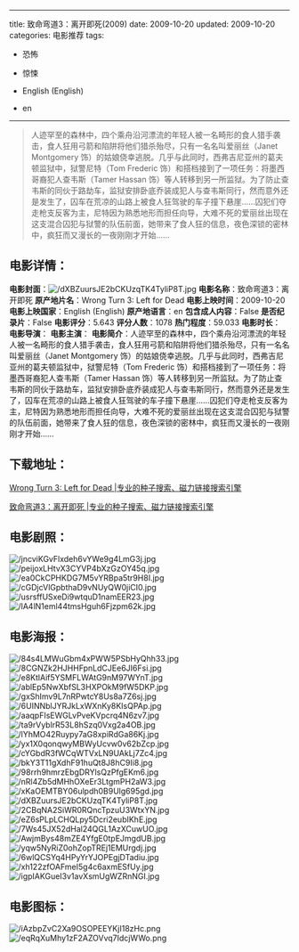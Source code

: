 
---
title: 致命弯道3：离开即死(2009)
date: 2009-10-20
updated: 2009-10-20
categories: 电影推荐
tags:
- 恐怖
- 惊悚

- English (English)
- en
---


> 人迹罕至的森林中，四个乘舟沿河漂流的年轻人被一名畸形的食人猎手袭击，食人狂用弓箭和陷阱将他们猎杀殆尽，只有一名名叫爱丽丝（Janet Montgomery 饰）的姑娘侥幸逃脱。几乎与此同时，西弗吉尼亚州的葛夫顿监狱中，狱警尼特（Tom Frederic 饰）和搭档接到了一项任务：将墨西哥裔犯人查韦斯（Tamer Hassan 饰）等人转移到另一所监狱。为了防止查韦斯的同伙于路劫车，监狱安排卧底乔装成犯人与查韦斯同行，然而意外还是发生了，囚车在荒凉的山路上被食人狂驾驶的车子撞下悬崖……囚犯们夺走枪支反客为主，尼特因为熟悉地形而担任向导，大难不死的爱丽丝出现在这支混合囚犯与狱警的队伍前面，她带来了食人狂的信息，夜色深锁的密林中，疯狂而又漫长的一夜刚刚才开始……

## **电影详情**：

**电影封面**：<img src="https://image.tmdb.org/t/p/w200/dXBZuursJE2bCKUzqTK4TyliP8T.jpg" alt="/dXBZuursJE2bCKUzqTK4TyliP8T.jpg" title="/dXBZuursJE2bCKUzqTK4TyliP8T.jpg">
**电影名称**：致命弯道3：离开即死
**原产地片名**：Wrong Turn 3: Left for Dead
**电影上映时间**：2009-10-20
**电影上映国家**：English (English)
**原产地语言**：en
**包含成人内容**：False
**是否纪录片**：False
**电影评分**：5.643
**评分人数**：1078
**热门程度**：59.033
**电影时长**：
**电影导演**：
**电影主演**：
**电影简介**：人迹罕至的森林中，四个乘舟沿河漂流的年轻人被一名畸形的食人猎手袭击，食人狂用弓箭和陷阱将他们猎杀殆尽，只有一名名叫爱丽丝（Janet Montgomery 饰）的姑娘侥幸逃脱。几乎与此同时，西弗吉尼亚州的葛夫顿监狱中，狱警尼特（Tom Frederic 饰）和搭档接到了一项任务：将墨西哥裔犯人查韦斯（Tamer Hassan 饰）等人转移到另一所监狱。为了防止查韦斯的同伙于路劫车，监狱安排卧底乔装成犯人与查韦斯同行，然而意外还是发生了，囚车在荒凉的山路上被食人狂驾驶的车子撞下悬崖……囚犯们夺走枪支反客为主，尼特因为熟悉地形而担任向导，大难不死的爱丽丝出现在这支混合囚犯与狱警的队伍前面，她带来了食人狂的信息，夜色深锁的密林中，疯狂而又漫长的一夜刚刚才开始……

## **下载地址**：
[Wrong Turn 3: Left for Dead |专业的种子搜索、磁力链接搜索引擎](https://movie.amd794.com:2083/?search=Wrong%20Turn%203%3A%20Left%20for%20Dead&ordering=&mode=match_phrase&page_size=10&page=1)

[致命弯道3：离开即死 |专业的种子搜索、磁力链接搜索引擎](https://movie.amd794.com:2083/?search=%E8%87%B4%E5%91%BD%E5%BC%AF%E9%81%933%EF%BC%9A%E7%A6%BB%E5%BC%80%E5%8D%B3%E6%AD%BB&ordering=&mode=match_phrase&page_size=10&page=1)
 

## **电影剧照**：
<img src="https://image.tmdb.org/t/p/original/jncviKGvFlxdeh6vYWe9g4LmG3j.jpg" alt="/jncviKGvFlxdeh6vYWe9g4LmG3j.jpg" title="/jncviKGvFlxdeh6vYWe9g4LmG3j.jpg"><img src="https://image.tmdb.org/t/p/original/peijoxLHtvX3CYVP4bXzGzOY45q.jpg" alt="/peijoxLHtvX3CYVP4bXzGzOY45q.jpg" title="/peijoxLHtvX3CYVP4bXzGzOY45q.jpg"><img src="https://image.tmdb.org/t/p/original/ea0CkCPHKDG7M5vYRBpa5tr9H8I.jpg" alt="/ea0CkCPHKDG7M5vYRBpa5tr9H8I.jpg" title="/ea0CkCPHKDG7M5vYRBpa5tr9H8I.jpg"><img src="https://image.tmdb.org/t/p/original/cGDjcVlGpbthaD9vNUyQW0jiCI0.jpg" alt="/cGDjcVlGpbthaD9vNUyQW0jiCI0.jpg" title="/cGDjcVlGpbthaD9vNUyQW0jiCI0.jpg"><img src="https://image.tmdb.org/t/p/original/usrsffUSxeDi9wtquD1namEER23.jpg" alt="/usrsffUSxeDi9wtquD1namEER23.jpg" title="/usrsffUSxeDi9wtquD1namEER23.jpg"><img src="https://image.tmdb.org/t/p/original/lA4lN1eml44tmsHguh6Fjzpm62k.jpg" alt="/lA4lN1eml44tmsHguh6Fjzpm62k.jpg" title="/lA4lN1eml44tmsHguh6Fjzpm62k.jpg">

## **电影海报**：
<img src="https://image.tmdb.org/t/p/original/84s4LMWuGbm4xPWW5PSbHyQhh33.jpg" alt="/84s4LMWuGbm4xPWW5PSbHyQhh33.jpg" title="/84s4LMWuGbm4xPWW5PSbHyQhh33.jpg"><img src="https://image.tmdb.org/t/p/original/8CGNZk2HJHHFpnLdCJEe6JI6Fsi.jpg" alt="/8CGNZk2HJHHFpnLdCJEe6JI6Fsi.jpg" title="/8CGNZk2HJHHFpnLdCJEe6JI6Fsi.jpg"><img src="https://image.tmdb.org/t/p/original/e8KtlAif5YSMFLWAtG9nM97WYnT.jpg" alt="/e8KtlAif5YSMFLWAtG9nM97WYnT.jpg" title="/e8KtlAif5YSMFLWAtG9nM97WYnT.jpg"><img src="https://image.tmdb.org/t/p/original/ablEp5NwXbfSL3HXPOkM9fW5DKP.jpg" alt="/ablEp5NwXbfSL3HXPOkM9fW5DKP.jpg" title="/ablEp5NwXbfSL3HXPOkM9fW5DKP.jpg"><img src="https://image.tmdb.org/t/p/original/gxShImv9L7nRPwtcY8Us8a7Z6sj.jpg" alt="/gxShImv9L7nRPwtcY8Us8a7Z6sj.jpg" title="/gxShImv9L7nRPwtcY8Us8a7Z6sj.jpg"><img src="https://image.tmdb.org/t/p/original/6UINNblJYRJkLxWXnKy8KIsQPAp.jpg" alt="/6UINNblJYRJkLxWXnKy8KIsQPAp.jpg" title="/6UINNblJYRJkLxWXnKy8KIsQPAp.jpg"><img src="https://image.tmdb.org/t/p/original/aaqpFIsEWGLvPveKVpcrq4N6zv7.jpg" alt="/aaqpFIsEWGLvPveKVpcrq4N6zv7.jpg" title="/aaqpFIsEWGLvPveKVpcrq4N6zv7.jpg"><img src="https://image.tmdb.org/t/p/original/ta9rVyblrR53L8hSzq0Vxg2a4OB.jpg" alt="/ta9rVyblrR53L8hSzq0Vxg2a4OB.jpg" title="/ta9rVyblrR53L8hSzq0Vxg2a4OB.jpg"><img src="https://image.tmdb.org/t/p/original/lYhMO42Ruypy7aG8xpiRdGa86Kj.jpg" alt="/lYhMO42Ruypy7aG8xpiRdGa86Kj.jpg" title="/lYhMO42Ruypy7aG8xpiRdGa86Kj.jpg"><img src="https://image.tmdb.org/t/p/original/yx1X0qonqwyMBWyUcvw0v62bZcp.jpg" alt="/yx1X0qonqwyMBWyUcvw0v62bZcp.jpg" title="/yx1X0qonqwyMBWyUcvw0v62bZcp.jpg"><img src="https://image.tmdb.org/t/p/original/cYGbdR3fWCqWTVxLN9UAkLj7Zc4.jpg" alt="/cYGbdR3fWCqWTVxLN9UAkLj7Zc4.jpg" title="/cYGbdR3fWCqWTVxLN9UAkLj7Zc4.jpg"><img src="https://image.tmdb.org/t/p/original/bkY3T11gXdhF91huQt8J8hC9Ii8.jpg" alt="/bkY3T11gXdhF91huQt8J8hC9Ii8.jpg" title="/bkY3T11gXdhF91huQt8J8hC9Ii8.jpg"><img src="https://image.tmdb.org/t/p/original/98rrh9hmrzEbgDRYlsQzPfgEKm6.jpg" alt="/98rrh9hmrzEbgDRYlsQzPfgEKm6.jpg" title="/98rrh9hmrzEbgDRYlsQzPfgEKm6.jpg"><img src="https://image.tmdb.org/t/p/original/nRl4Zb5dMHhOXeEr3LtgmPH2aW3.jpg" alt="/nRl4Zb5dMHhOXeEr3LtgmPH2aW3.jpg" title="/nRl4Zb5dMHhOXeEr3LtgmPH2aW3.jpg"><img src="https://image.tmdb.org/t/p/original/xKaOEMTBY06ulpdh0B9Ulg695gd.jpg" alt="/xKaOEMTBY06ulpdh0B9Ulg695gd.jpg" title="/xKaOEMTBY06ulpdh0B9Ulg695gd.jpg"><img src="https://image.tmdb.org/t/p/original/dXBZuursJE2bCKUzqTK4TyliP8T.jpg" alt="/dXBZuursJE2bCKUzqTK4TyliP8T.jpg" title="/dXBZuursJE2bCKUzqTK4TyliP8T.jpg"><img src="https://image.tmdb.org/t/p/original/2CBqNA2SiWR0RQncTpzuU3WtxYN.jpg" alt="/2CBqNA2SiWR0RQncTpzuU3WtxYN.jpg" title="/2CBqNA2SiWR0RQncTpzuU3WtxYN.jpg"><img src="https://image.tmdb.org/t/p/original/eZ6sPLpLCHQLpy5Dcri2eubIKhE.jpg" alt="/eZ6sPLpLCHQLpy5Dcri2eubIKhE.jpg" title="/eZ6sPLpLCHQLpy5Dcri2eubIKhE.jpg"><img src="https://image.tmdb.org/t/p/original/7Ws45JX52dHal24QGL1AzXCuwUO.jpg" alt="/7Ws45JX52dHal24QGL1AzXCuwUO.jpg" title="/7Ws45JX52dHal24QGL1AzXCuwUO.jpg"><img src="https://image.tmdb.org/t/p/original/AwjmBys48mZE4YfgE0tpEJmgdUB.jpg" alt="/AwjmBys48mZE4YfgE0tpEJmgdUB.jpg" title="/AwjmBys48mZE4YfgE0tpEJmgdUB.jpg"><img src="https://image.tmdb.org/t/p/original/yqw5NyRiZ0ohZopTREj1EMUrgdj.jpg" alt="/yqw5NyRiZ0ohZopTREj1EMUrgdj.jpg" title="/yqw5NyRiZ0ohZopTREj1EMUrgdj.jpg"><img src="https://image.tmdb.org/t/p/original/6wlQCSYq4HPyYrYJOPEgjDTadiu.jpg" alt="/6wlQCSYq4HPyYrYJOPEgjDTadiu.jpg" title="/6wlQCSYq4HPyYrYJOPEgjDTadiu.jpg"><img src="https://image.tmdb.org/t/p/original/xh122zfOAFmeI5g4c6axmESfUy.jpg" alt="/xh122zfOAFmeI5g4c6axmESfUy.jpg" title="/xh122zfOAFmeI5g4c6axmESfUy.jpg"><img src="https://image.tmdb.org/t/p/original/igpIAKGueI3v1avXsmUgWZRnNGI.jpg" alt="/igpIAKGueI3v1avXsmUgWZRnNGI.jpg" title="/igpIAKGueI3v1avXsmUgWZRnNGI.jpg">

## **电影图标**：
<img src="https://image.tmdb.org/t/p/original/iAzbpZvC2Xa9OSOPEEYKjI18zHc.png" alt="/iAzbpZvC2Xa9OSOPEEYKjI18zHc.png" title="/iAzbpZvC2Xa9OSOPEEYKjI18zHc.png"><img src="https://image.tmdb.org/t/p/original/eqRqXuMhy1zF2AZOVvq7IdcjWWo.png" alt="/eqRqXuMhy1zF2AZOVvq7IdcjWWo.png" title="/eqRqXuMhy1zF2AZOVvq7IdcjWWo.png">
